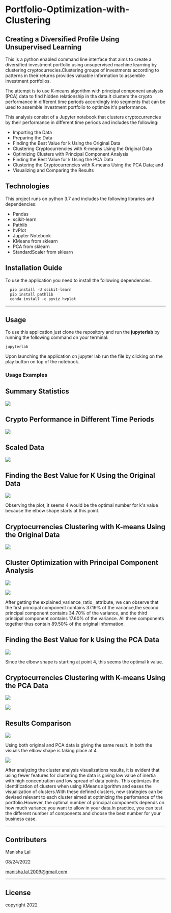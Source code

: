 # Portfolio-Optimization-with-Clustering

## Creating a Diversified Profile Using Unsupervised Learning

This is a python enabled command line interface that aims to create a diversified investment portfolio  using unsupervised machine learning by clustering cryptocurrecies.Clustering groups of investments according to patterns in their returns provides valuable information to assemble investment portfolios.

The attempt is to use K-means algorithm with principal component analysis (PCA) data to find hidden relationship in tha data.It clusters the crypto performance in different time periods accordingly into segments that can be used to assemble investment portfolio to optimize it's performance.

This analysis consist of a Jupyter notebook that clusters cryptocurrencies by their performance in different time periods and includes the following:

* Importing the Data 
* Preparing the Data 
* Finding the Best Value for k Using the Original Data
* Clustering Cryptocurrencies with K-means Using the Original Data
* Optimizing Clusters with Principal Component Analysis
* Finding the Best Value for k Using the PCA Data
* Clustering the Cryptocurrencies with K-means Using the PCA Data; and
* Visualizing and Comparing the Results


## Technologies
This project runs on python 3.7 and includes the following libraries and dependencies:

* Pandas
* scikit-learn
* Pathlib
* hvPlot
* Jupyter Notebook
* KMeans from sklearn
* PCA from sklearn
* StandardScaler from sklearn

## Installation Guide

To use the application you need to install the following dependencies.

```python
  pip install -U scikit-learn
  pip install pathlib
  conda install -c pyviz hvplot
```
---

## Usage

To use this application just clone the repository and run the **jupyterlab** by running the following command on your terminal:

```jupyterlab```

Upon launching the application  on jupyter lab run the file by clicking on the play button on top of the notebook. 

### Usage Examples

## Summary Statistics

![](Resources/summary_stat.png)

## Crypto Performance in Different Time Periods

![](Resources/plot.png)

## Scaled Data

![](Resources/scaled_data.png)


## Finding the Best Value for K Using the Original Data

![](Resources/elbow_curve.png)

Observing the plot, it seems 4 would be the optimal number for k's value because the elbow shape starts at this point.

## Cryptocurrencies Clustering with K-means Using the Original Data

![](Resources/scatter_kmeans.png)

## Cluster Optimization with Principal Component Analysis

![](Resources/variance.png)

![](Resources/pca_data.png)

After getting the explained_variance_ratio_ attribute, we can observe that the first principal component contains 37.19% of the variance,the second principal component contains 34.70% of the variance, and the third principal component contains 17.60% of the variance. All three components together thus contain 89.50% of the original information.



## Finding the Best Value for k Using the PCA Data

![](Resources/pca_elbow_curve.png)

Since the elbow shape is starting at point 4, this seems the optimal k value.

## Cryptocurrencies Clustering with K-means Using the PCA Data

![](Resources/pca_cul_data.png)

![](Resources/pca_scatter_plot.png)

## Results Comparison

![](Resources/elbow_com.png)


Using both original and PCA data is giving the same result. In both the visuals the elbow shape is taking place at 4.

![](Resources/scatter_comp.png)


After analyzing the cluster analysis visualizations results, it is evident that using fewer features for clustering the data is giving low value of inertia with high concentration and low spread of data points. This optimizes the identification of clusters when using KMeans algorithm and eases the visualization of clusters.With these defined clusters, new strategies can be devised relevant to each cluster aimed at optimizing the perfomance of the portfolio.However, the optimal number of principal components depends on how much variance you want to allow in your data.In practice, you can test the different number of components and choose the best number for your business case.
___


## Contributers

Manisha Lal

08/24/2022

manisha.lal.2009@gmail.com
___


## License

copyright 2022


